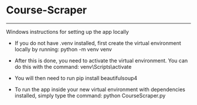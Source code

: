 # Course-Scraper


-------------------------------------
Windows instructions for setting up the app locally

* If you do not have .venv installed, first create the virtual environment locally by running: python -m venv venv

* After this is done, you need to activate the virtual environment. You can do this with the command: venv\Scripts\activate

* You will then need to run pip install beautifulsoup4

* To run the app inside your new virtual environment with dependencies installed, simply type the command: python CourseScraper.py
